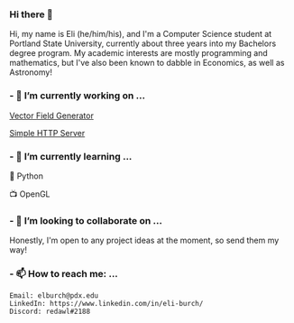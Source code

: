 ### Hi there 👋
Hi, my name is Eli (he/him/his), and I'm a Computer Science student at Portland State University, currently about three years into my Bachelors degree program. 
My academic interests are mostly programming and mathematics, but I've also been known to dabble in Economics, as well as Astronomy!
### - 🔭 I’m currently working on ...
[Vector Field Generator](https://github.com/redawl/VectorOpenGL)

[Simple HTTP Server](https://github.com/redawl/HTTPServer)

### - 🌱 I’m currently learning ...
:snake: Python

:tv: OpenGL

### - 👯 I’m looking to collaborate on ...
Honestly, I'm open to any project ideas at the moment, so send them my way!

### - 📫 How to reach me: ...
```
Email: elburch@pdx.edu
LinkedIn: https://www.linkedin.com/in/eli-burch/
Discord: redawl#2188
```
<!--
**redawl/redawl** is a ✨ _special_ ✨ repository because its `README.md` (this file) appears on your GitHub profile.

Here are some ideas to get you started:
- 🤔 I’m looking for help with ...
- 💬 Ask me about ...

- 😄 Pronouns: ...
- ⚡ Fun fact: ...
-->
